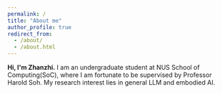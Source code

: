 ```yaml
---
permalink: /
title: "About me"
author_profile: true
redirect_from: 
  - /about/
  - /about.html
---
```

**Hi, I'm Zhanzhi.** I am an undergraduate student at NUS School of Computing(SoC), where I am fortunate to be supervised by Professor Harold Soh. My research interest lies in general LLM and embodied AI.
